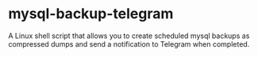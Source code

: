 # mysql-backup-telegram
A Linux shell script that allows you to create scheduled mysql backups as compressed dumps and send a notification to Telegram when completed.
